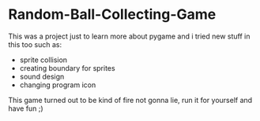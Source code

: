 # Random-Ball-Collecting-Game
This was a project just to learn more about pygame and i tried new stuff in this too such as:

- sprite collision
- creating boundary for sprites
- sound design
- changing program icon
  
This game turned out to be kind of fire not gonna lie, run it for yourself and have fun ;)
